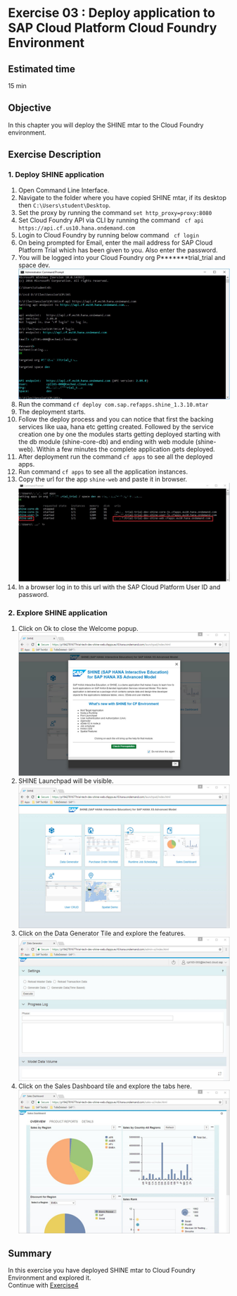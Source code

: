 Exercise 03 : Deploy application to SAP Cloud Platform Cloud Foundry Environment
===============
## Estimated time

15 min

## Objective
In this chapter you will deploy the SHINE mtar to the Cloud Foundry environment.


## Exercise Description
### 1. Deploy SHINE application
1. Open Command Line Interface.
2. Navigate to the folder where you have copied SHINE mtar, if its desktop then `C:\Users\student\Desktop`.
3. Set the proxy by running the command
`set http_proxy=proxy:8080`
4. Set Cloud Foundry API via CLI by running the command
` cf api https://api.cf.us10.hana.ondemand.com` 
5. Login to Cloud Foundry by running below command
` cf login`
6. On being prompted for Email, enter the mail address for SAP Cloud Platform Trial which has been given to you. Also enter the password.
7. You will be logged into your Cloud Foundry org P*******trial_trial and space dev.  
![Alt text](./images/CF_login.jpg "CF Login")
8. Run the command `cf deploy com.sap.refapps.shine_1.3.10.mtar`
9. The deployment starts.
10. Follow the deploy process and you can notice that first the backing services like uaa, hana etc getting created. Followed by the service creation one by one the modules starts getting deployed starting with the db module (shine-core-db) and ending with web module (shine-web). Within a few minutes the complete application gets deployed.
11. After deployment run the command `cf apps` to see all the deployed apps.
12. Run command `cf apps` to see all the application instances.
13. Copy the url for the app `shine-web` and paste it in browser.  
![Alt text](./images/CF_Apps.jpg "CF Apps")
14. In a browser log in to this url with the SAP Cloud Platform User ID and password.

### 2. Explore SHINE application
1.  Click on Ok to close the Welcome popup.  
![Alt text](./images/SHINE_Welcome.jpg "SHINE Welcome")
2. SHINE Launchpad will be visible.
![Alt text](./images/Launchpad.jpg "Launchpad")
3. Click on the Data Generator Tile and explore the features.  
![Alt text](./images/Data_Generator.jpg "Data Generator")
4. Click on the Sales Dashboard tile and explore the tabs here.  
![Alt text](./images/Sales_Dashboard.jpg "Sales Dashboard")

## Summary
In this exercise you have deployed SHINE mtar to Cloud Foundry Environment and explored it.
<br>
Continue with [Exercise4](../exercise04/README.md)

